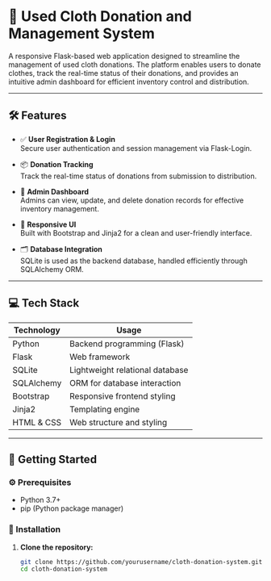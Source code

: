# 👕 Used Cloth Donation and Management System

A responsive Flask-based web application designed to streamline the management of used cloth donations. The platform enables users to donate clothes, track the real-time status of their donations, and provides an intuitive admin dashboard for efficient inventory control and distribution.

---

## 🛠️ Features

- ✅ **User Registration & Login**  
  Secure user authentication and session management via Flask-Login.

- 📦 **Donation Tracking**  
  Track the real-time status of donations from submission to distribution.

- 🧾 **Admin Dashboard**  
  Admins can view, update, and delete donation records for effective inventory management.

- 🎨 **Responsive UI**  
  Built with Bootstrap and Jinja2 for a clean and user-friendly interface.

- 🗂️ **Database Integration**  
  SQLite is used as the backend database, handled efficiently through SQLAlchemy ORM.

---

## 💻 Tech Stack

| Technology    | Usage                          |
|---------------|---------------------------------|
| Python        | Backend programming (Flask)     |
| Flask         | Web framework                   |
| SQLite        | Lightweight relational database |
| SQLAlchemy    | ORM for database interaction    |
| Bootstrap     | Responsive frontend styling     |
| Jinja2        | Templating engine               |
| HTML & CSS    | Web structure and styling       |

---

## 🚀 Getting Started

### ⚙️ Prerequisites

- Python 3.7+
- pip (Python package manager)

### 🔧 Installation

1. **Clone the repository:**
   ```bash
   git clone https://github.com/yourusername/cloth-donation-system.git
   cd cloth-donation-system
